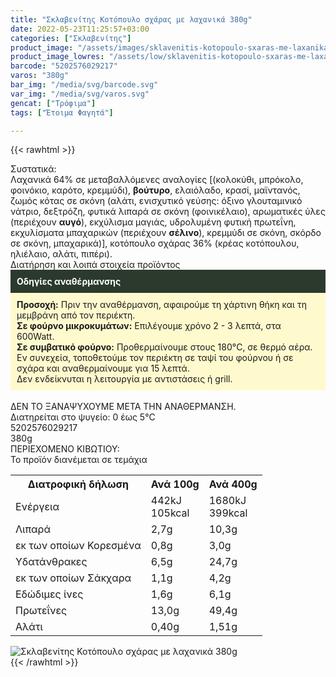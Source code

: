 ```yaml
---
title: "Σκλαβενίτης Κοτόπουλο σχάρας με λαχανικά 380g"
date: 2022-05-23T11:25:57+03:00
categories: ["Σκλαβενίτης"]
product_image: "/assets/images/sklavenitis-kotopoulo-sxaras-me-laxanika-380g.jpg"
product_image_lowres: "/assets/low/sklavenitis-kotopoulo-sxaras-me-laxanika-380g.jpg"
barcode: "5202576029217"
varos: "380g"
bar_img: "/media/svg/barcode.svg"
var_img: "/media/svg/varos.svg"
gencat: ["Τρόφιμα"]
tags: ["Έτοιμα Φαγητά"]

---
```

{{< rawhtml >}}

<div class="sload531"><div class="product"><div id="sistatika">Συστατικά:</div><div class="alltext">Λαχανικά 64% σε μεταβαλλόμενες αναλογίες [(κολοκύθι, μπρόκολο, φοινόκιο, καρότo, κρεμμύδι), <b>βούτυρο</b>, ελαιόλαδο, κρασί, μαϊντανός, ζωμός κότας σε σκόνη (αλάτι, ενισχυτικό γεύσης: όξινο γλουταμινικό νάτριο, δεξτρόζη, φυτικά λιπαρά σε σκόνη (φοινικέλαιο), αρωματικές ύλες (περιέχουν <b>αυγό</b>), εκχύλισμα μαγιάς, υδρολυμένη φυτική πρωτεΐνη, εκχυλίσματα μπαχαρικών (περιέχουν <b>σέλινο</b>), κρεμμύδι σε σκόνη, σκόρδο σε σκόνη, μπαχαρικά)], κοτόπουλο σχάρας 36% (κρέας κοτόπουλου, ηλιέλαιο, αλάτι, πιπέρι).</div><div id="loipa">Διατήρηση και λοιπά στοιχεία προϊόντος</div><div class="alltext"><div style="background:#2b3a2d;padding:10px;color:#fff"><b>Οδηγίες αναθέρμανσης</b></div><div style="background:#ffface;padding:10px;"><b>Προσοχή:</b> Πριν την αναθέρμανση, αφαιρούμε τη χάρτινη θήκη και τη μεμβράνη από τον περιέκτη.<br><b>Σε φούρνο μικροκυμάτων:</b> Επιλέγουμε χρόνο 2 - 3 λεπτά, στα 600Watt.<br><b>Σε συμβατικό φούρνο:</b> Προθερμαίνουμε στους 180°C, σε θερμό αέρα. Εν συνεχεία, τοποθετούμε τον περιέκτη σε ταψί του φούρνου ή σε σχάρα και αναθερμαίνουμε για 15 λεπτά.<br>Δεν ενδείκνυται η λειτουργία με αντιστάσεις ή grill.</div><br>ΔΕΝ ΤΟ ΞΑΝΑΨΥΧΟΥΜΕ ΜΕΤΑ ΤΗΝ ΑΝΑΘΕΡΜΑΝΣΗ.<br>Διατηρείται στο ψυγείο: 0 έως 5°C<br></div><div id="barcode"><div id="barimage1"></div><span id="bartext">5202576029217</span></div><div id="varos"><div id="varosimage1"></div><span id="varostext">380g</span></div><div id="kivotio">ΠΕΡΙΕΧΟΜΕΝΟ ΚΙΒΩΤΙΟΥ:<br>Το προϊόν διανέμεται σε τεμάχια</div><div class="tabout"><table id="diatable"><tbody><tr><th>Διατροφική δήλωση</th><th>Ανά 100g</th><th>Ανά 400g</th></tr><tr><td class="texr2">Ενέργεια</td><td class="texr">442kJ<br>105kcal</td><td class="texr">1680kJ<br>399kcal</td></tr><tr><td class="texr2">Λιπαρά</td><td class="texr">2,7g</td><td class="texr">10,3g</td></tr><tr><td class="gray">εκ των οποίων Κορεσµένα</td><td class="gray2">0,8g</td><td class="gray2">3,0g</td></tr><tr><td class="texr2">Yδατάνθρακες</td><td class="texr">6,5g</td><td class="texr">24,7g</td></tr><tr><td class="gray">εκ των οποίων Σάκχαρα</td><td class="gray2">1,1g</td><td class="gray2">4,2g</td></tr><tr><td class="texr2">Eδώδιμες ίνες</td><td class="texr">1,6g</td><td class="texr">6,1g</td></tr><tr><td class="texr2">Πρωτεΐνες</td><td class="texr">13,0g</td><td class="texr">49,4g</td></tr><tr><td class="texr2">Αλάτι</td><td class="texr">0,40g</td><td class="texr">1,51g</td></tr></tbody></table></div><p></p><div class="pimg"><img alt="Σκλαβενίτης Κοτόπουλο σχάρας με λαχανικά 380g" title="Σκλαβενίτης Κοτόπουλο σχάρας με λαχανικά 380g" src="/assets/images/sklavenitis-kotopoulo-sxaras-me-laxanika-380g.jpg"></div></div></div>
{{< /rawhtml >}}



